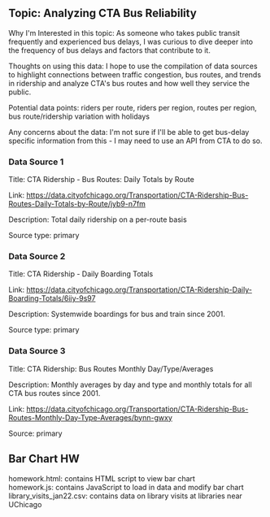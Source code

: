 ## Topic: Analyzing CTA Bus Reliability

Why I'm Interested in this topic: As someone who takes public transit frequently and experienced bus delays,
I was curious to dive deeper into the frequency of bus delays and factors that contribute to it. <br />

Thoughts on using this data: I hope to use the compilation of data sources to highlight
connections between traffic congestion, bus routes, and trends in ridership and analyze
CTA's bus routes and how well they service the public. <br />

Potential data points: riders per route, riders per region, routes per region,
bus route/ridership variation with holidays <br />

Any concerns about the data: I'm not sure if I'll be able to get bus-delay specific
information from this - I may need to use an API from CTA to do so. <br />

### Data Source 1 <br />
Title: CTA Ridership - Bus Routes: Daily Totals by Route <br />

Link: https://data.cityofchicago.org/Transportation/CTA-Ridership-Bus-Routes-Daily-Totals-by-Route/jyb9-n7fm <br />

Description: Total daily ridership on a per-route basis <br />

Source type: primary <br />

### Data Source 2 <br />
Title: CTA Ridership - Daily Boarding Totals <br />

Link: https://data.cityofchicago.org/Transportation/CTA-Ridership-Daily-Boarding-Totals/6iiy-9s97 <br />

Description: Systemwide boardings for bus and train since 2001. <br />

Source type: primary <br />

### Data Source 3 <br />

Title: CTA Ridership: Bus Routes Monthly Day/Type/Averages <br />

Description: Monthly averages by day and type and monthly totals
for all CTA bus routes since 2001. <br />

Link: https://data.cityofchicago.org/Transportation/CTA-Ridership-Bus-Routes-Monthly-Day-Type-Averages/bynn-gwxy <br />

Source: primary <br />

## Bar Chart HW

homework.html: contains HTML script to view bar chart <br />
homework.js: contains JavaScript to load in data and modify bar chart <br />
library_visits_jan22.csv: contains data on library visits at libraries 
near UChicago







